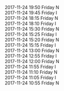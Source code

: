 2017-11-24 19:50 Friday  N  
2017-11-24 19:45 Friday  I  
2017-11-24 18:15 Friday  N  
2017-11-24 18:10 Friday  I  
2017-11-24 15:30 Friday  N  
2017-11-24 15:25 Friday  I  
2017-11-24 15:20 Friday  N  
2017-11-24 15:15 Friday  I  
2017-11-24 13:00 Friday  N  
2017-11-24 12:55 Friday  I  
2017-11-24 12:00 Friday  N  
2017-11-24 11:55 Friday  I  
2017-11-24 11:10 Friday  N  
2017-11-24 11:05 Friday  I  
2017-11-24 10:55 Friday  N  
